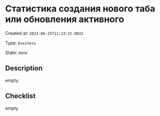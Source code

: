 # Статистика создания нового таба или обновления активного

Created at: `2023-06-25T11:23:31.002Z`

Type: `business`

State: `done`

## Description
empty

## Checklist
empty
